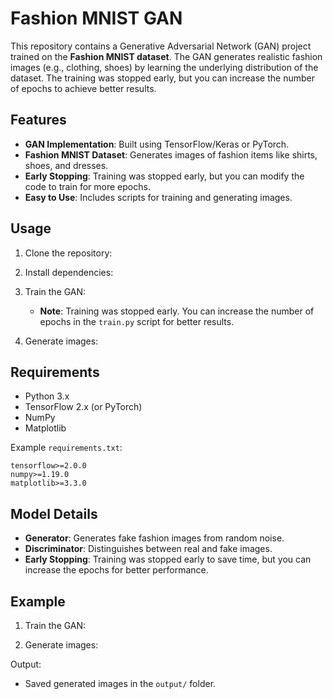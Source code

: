 # Fashion MNIST GAN

This repository contains a Generative Adversarial Network (GAN) project trained on the **Fashion MNIST dataset**. The GAN generates realistic fashion images (e.g., clothing, shoes) by learning the underlying distribution of the dataset. The training was stopped early, but you can increase the number of epochs to achieve better results.

## Features

- **GAN Implementation**: Built using TensorFlow/Keras or PyTorch.
- **Fashion MNIST Dataset**: Generates images of fashion items like shirts, shoes, and dresses.
- **Early Stopping**: Training was stopped early, but you can modify the code to train for more epochs.
- **Easy to Use**: Includes scripts for training and generating images.

## Usage

1. Clone the repository:
  
2. Install dependencies:
   

3. Train the GAN:
  
   - **Note**: Training was stopped early. You can increase the number of epochs in the `train.py` script for better results.

4. Generate images:
   

## Requirements

- Python 3.x
- TensorFlow 2.x (or PyTorch)
- NumPy
- Matplotlib

Example `requirements.txt`:
```plaintext
tensorflow>=2.0.0
numpy>=1.19.0
matplotlib>=3.3.0
```

## Model Details

- **Generator**: Generates fake fashion images from random noise.
- **Discriminator**: Distinguishes between real and fake images.
- **Early Stopping**: Training was stopped early to save time, but you can increase the epochs for better performance.

## Example

1. Train the GAN:
  
2. Generate images:
   

Output:
- Saved generated images in the `output/` folder.

